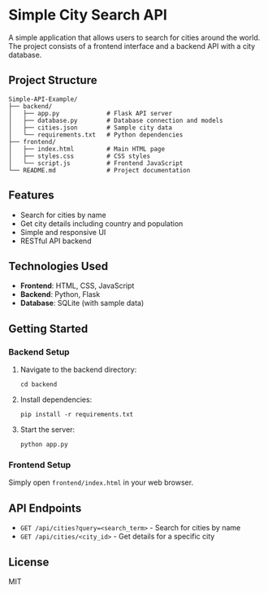 # Simple City Search API

A simple application that allows users to search for cities around the world. The project consists of a frontend interface and a backend API with a city database.

## Project Structure

```
Simple-API-Example/
├── backend/
│   ├── app.py             # Flask API server
│   ├── database.py        # Database connection and models
│   ├── cities.json        # Sample city data
│   └── requirements.txt   # Python dependencies
├── frontend/
│   ├── index.html         # Main HTML page
│   ├── styles.css         # CSS styles
│   └── script.js          # Frontend JavaScript
└── README.md              # Project documentation
```

## Features

- Search for cities by name
- Get city details including country and population
- Simple and responsive UI
- RESTful API backend

## Technologies Used

- **Frontend**: HTML, CSS, JavaScript
- **Backend**: Python, Flask
- **Database**: SQLite (with sample data)

## Getting Started

### Backend Setup

1. Navigate to the backend directory:
   ```
   cd backend
   ```

2. Install dependencies:
   ```
   pip install -r requirements.txt
   ```

3. Start the server:
   ```
   python app.py
   ```

### Frontend Setup

Simply open `frontend/index.html` in your web browser.

## API Endpoints

- `GET /api/cities?query=<search_term>` - Search for cities by name
- `GET /api/cities/<city_id>` - Get details for a specific city

## License

MIT